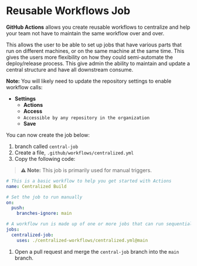 # Reusable Workflows Job

**GitHub Actions** allows you create reusable workflows to centralize and help your team not have to maintain the same workflow over and over.

This allows the user to be able to set up jobs that have various parts that run on different machines, or on the same machine at the same time.
This gives the users more flexibility on how they could semi-automate the deploy/release process.
This give admin the ability to maintain and update a central structure and have all downstream consume.

**Note:** You will likely need to update the repository settings to enable workflow calls:

- **Settings**
  - **Actions**
  - **Access**
  - `Accessible by any repository in the organization`
  - **Save**

You can now create the job below:

1. branch called `central-job`
1. Create a file, `.github/workflows/centralized.yml`
1. Copy the following code:

> **:warning: Note:** This job is primarily used for manual triggers.

```yaml
# This is a basic workflow to help you get started with Actions
name: Centralized Build

# Set the job to run manually
on:
  push:
    branches-ignore: main

# A workflow run is made up of one or more jobs that can run sequentially or in parallel
jobs:
  centralized-job:
    uses: ./centralized-workflows/centralized.yml@main
```

1. Open a pull request and merge the `central-job` branch into the `main` branch.

